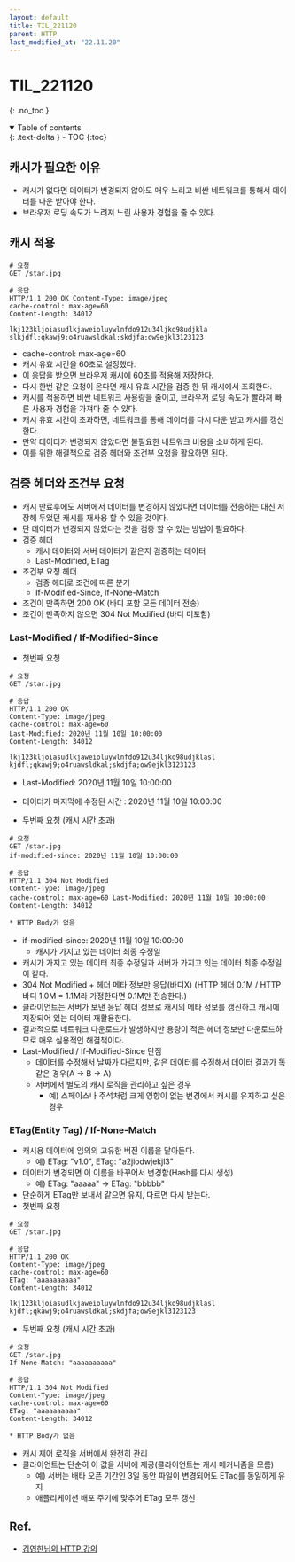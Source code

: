 ```yaml
---
layout: default
title: TIL_221120
parent: HTTP
last_modified_at: "22.11.20"
---
```


# TIL_221120
{: .no_toc }

<details open markdown="block">
  <summary>
    Table of contents
  </summary>
  {: .text-delta }
- TOC
{:toc}
</details>

## 캐시가 필요한 이유
- 캐시가 없다면 데이터가 변경되지 않아도 매우 느리고 비싼 네트워크를 통해서 데이터를 다운 받아야 한다.
- 브라우저 로딩 속도가 느려져 느린 사용자 경험을 줄 수 있다.

## 캐시 적용
```text
# 요청
GET /star.jpg

# 응답
HTTP/1.1 200 OK Content-Type: image/jpeg
cache-control: max-age=60
Content-Length: 34012

lkj123kljoiasudlkjaweioluywlnfdo912u34ljko98udjkla slkjdfl;qkawj9;o4ruawsldkal;skdjfa;ow9ejkl3123123
```

- cache-control: max-age=60
- 캐시 유효 시간을 60초로 설정했다.
- 이 응답을 받으면 브라우저 캐시에 60초를 적용해 저장한다.
- 다시 한번 같은 요청이 온다면 캐시 유효 시간을 검증 한 뒤 캐시에서 조회한다.
- 캐시를 적용하면 비싼 네트워크 사용량을 줄이고, 브라우저 로딩 속도가 빨라져 빠른 사용자 경험을 가져다 줄 수 있다.
- 캐시 유효 시간이 초과하면, 네트워크를 통해 데이터를 다시 다운 받고 캐시를 갱신한다.
- 만약 데이터가 변경되지 않았다면 불필요한 네트워크 비용을 소비하게 된다.
- 이를 위한 해결책으로 검증 헤더와 조건부 요청을 활요하면 된다.

## 검증 헤더와 조건부 요청
- 캐시 만료후에도 서버에서 데이터를 변경하지 않았다면 데이터를 전송하는 대신 저장해 두었던 캐시를 재사용 할 수 있을 것이다.
- 단 데이터가 변경되지 않았다는 것을 검증 할 수 있는 방법이 필요하다.
- 검증 헤더
  - 캐시 데이터와 서버 데이터가 같은지 검증하는 데이터
  - Last-Modified, ETag
- 조건부 요청 헤더
  - 검증 헤더로 조건에 따른 분기 
  - If-Modified-Since, If-None-Match
- 조건이 만족하면 200 OK (바디 포함 모든 데이터 전송)
- 조건이 만족하지 않으면 304 Not Modified (바디 미포함)

### Last-Modified / If-Modified-Since
- 첫번째 요청

```text
# 요청
GET /star.jpg

# 응답
HTTP/1.1 200 OK
Content-Type: image/jpeg
cache-control: max-age=60 
Last-Modified: 2020년 11월 10일 10:00:00
Content-Length: 34012

lkj123kljoiasudlkjaweioluywlnfdo912u34ljko98udjklasl kjdfl;qkawj9;o4ruawsldkal;skdjfa;ow9ejkl3123123
```

- Last-Modified: 2020년 11월 10일 10:00:00
- 데이터가 마지막에 수정된 시간 : 2020년 11월 10일 10:00:00

- 두번째 요청 (캐시 시간 초과)

```text
# 요청
GET /star.jpg
if-modified-since: 2020년 11월 10일 10:00:00

# 응답
HTTP/1.1 304 Not Modified
Content-Type: image/jpeg
cache-control: max-age=60 Last-Modified: 2020년 11월 10일 10:00:00 Content-Length: 34012

* HTTP Body가 없음
```

- if-modified-since: 2020년 11월 10일 10:00:00
  - 캐시가 가지고 있는 데이터 최종 수정일
- 캐시가 가지고 있는 데이터 최종 수정일과 서버가 가지고 잇는 데이터 최종 수정일이 같다.
- 304 Not Modified + 헤더 메타 정보만 응답(바디X) (HTTP 헤더 0.1M / HTTP 바디 1.0M = 1.1M라 가정한다면 0.1M만 전송한다.)
- 클라이언트는 서버가 보낸 응답 헤더 정보로 캐시의 메타 정보를 갱신하고 캐시에 저장되어 있는 데이터 재활용한다.
- 결과적으로 네트워크 다운로드가 발생하지만 용량이 적은 헤더 정보만 다운로드하므로 매우 실용적인 해결책이다.
- Last-Modified / If-Modified-Since 단점
  - 데이터를 수정해서 날짜가 다르지만, 같은 데이터를 수정해서 데이터 결과가 똑같은 경우(A -> B -> A)
  - 서버에서 별도의 캐시 로직을 관리하고 싶은 경우
    - 예) 스페이스나 주석처럼 크게 영향이 없는 변경에서 캐시를 유지하고 싶은 경우

### ETag(Entity Tag) / If-None-Match
- 캐시용 데이터에 임의의 고유한 버전 이름을 달아둔다.
  - 예) ETag: "v1.0", ETag: "a2jiodwjekjl3"
- 데이터가 변경되면 이 이름을 바꾸어서 변경함(Hash를 다시 생성)
  - 예) ETag: "aaaaa" -> ETag: "bbbbb"
- 단순하게 ETag만 보내서 같으면 유지, 다르면 다시 받는다.
- 첫번째 요청

```text
# 요청
GET /star.jpg

# 응답
HTTP/1.1 200 OK 
Content-Type: image/jpeg 
cache-control: max-age=60 
ETag: "aaaaaaaaaa" 
Content-Length: 34012

lkj123kljoiasudlkjaweioluywlnfdo912u34ljko98udjklasl kjdfl;qkawj9;o4ruawsldkal;skdjfa;ow9ejkl3123123
```

- 두번째 요청 (캐시 시간 초과)

```text
# 요청
GET /star.jpg
If-None-Match: "aaaaaaaaaa"

# 응답
HTTP/1.1 304 Not Modified
Content-Type: image/jpeg
cache-control: max-age=60 
ETag: "aaaaaaaaaa" 
Content-Length: 34012

* HTTP Body가 없음
```

- 캐시 제어 로직을 서버에서 완전히 관리
- 클라이언트는 단순히 이 값을 서버에 제공(클라이언트는 캐시 메커니즘을 모름) 
  - 예) 서버는 배타 오픈 기간인 3일 동안 파일이 변경되어도 ETag를 동일하게 유지 
  - 애플리케이션 배포 주기에 맞추어 ETag 모두 갱신


## Ref.
- <a href="https://www.inflearn.com/course/http-%EC%9B%B9-%EB%84%A4%ED%8A%B8%EC%9B%8C%ED%81%AC/dashboard">김영한님의 HTTP 강의</a>

